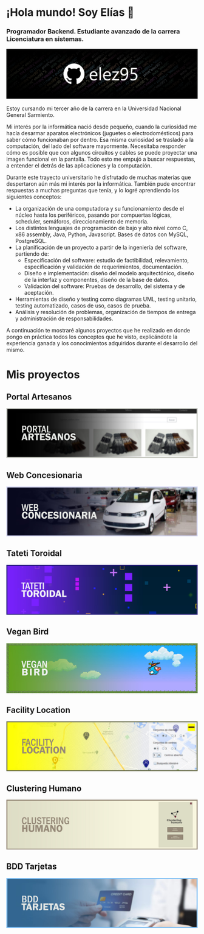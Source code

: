 # ¡Hola mundo! Soy Elías 👋
### Programador Backend. Estudiante avanzado de la carrera Licenciatura en sistemas.
![header](header-readme.jpg)

Estoy cursando mi tercer año de la carrera en la Universidad Nacional General Sarmiento. 

Mi interés por la informática nació desde pequeño, cuando la curiosidad me hacía desarmar aparatos electrónicos (juguetes o electrodomésticos) para saber cómo funcionaban por dentro. Esa misma curiosidad se trasladó a la computación, del lado del software mayormente. Necesitaba responder cómo es posible que con algunos circuitos y cables se puede proyectar una imagen funcional en la pantalla. Todo esto me empujó a buscar respuestas, a entender el detrás de las aplicaciones y la computación.

Durante este trayecto universitario he disfrutado de muchas materias que despertaron aún más mi interés por la informática. También pude encontrar respuestas a muchas preguntas que tenía, y lo logré aprendiendo los siguientes conceptos: 
- La organización de una computadora y su funcionamiento desde el núcleo hasta los periféricos, pasando por compuertas lógicas, scheduler, semáforos, direccionamiento de memoria.
- Los distintos lenguajes de programación de bajo y alto nivel como C, x86 assembly, Java, Python, Javascript. Bases de datos con MySQL, PostgreSQL.
- La planificación de un proyecto a partir de la ingeniería del software, partiendo de:
  - Especificación del software: estudio de factibilidad, relevamiento, especificación y validación de requerimientos, documentación.
  - Diseño e implementación: diseño del modelo arquitectónico, diseño de la interfaz y componentes, diseño de la base de datos.
  - Validación del software: Pruebas de desarrollo, del sistema y de aceptación.
- Herramientas de diseño y testing como diagramas UML, testing unitario, testing automatizado, casos de uso, casos de prueba.
- Análisis y resolución de problemas, organización de tiempos de entrega y administración de responsabilidades.

A continuación te mostraré algunos proyectos que he realizado en donde pongo en práctica todos los conceptos que he visto, explicándote la experiencia ganada y los conocimientos adquiridos durante el desarrollo del mismo.



# Mis proyectos


## Portal Artesanos

<a href="https://github.com/elez95/Portal-Artesanos">
  <img src="https://github.com/elez95/Portal-Artesanos/blob/main/README%20images/banner-portal-artesanos.jpg" alt="Texto alternativo">
</a>

## Web Concesionaria

<a href="https://github.com/elez95/Web-Concesionaria">
  <img src="https://github.com/elez95/Web-Concesionaria/blob/main/imagenes-readme/banner-web-concesionaria.jpg" alt="Texto alternativo">
</a>

## Tateti Toroidal

<a href="https://github.com/elez95/Tateti-Toroidal">
  <img src="bannerTateti.jpg" alt="Ir al repositorio">
</a>


## Vegan Bird

<a href="https://github.com/elez95/Vegan-Bird">
  <img src="bannerVeganBird.jpg" alt="Ir al repositorio">
</a>

## Facility Location

<a href="https://github.com/elez95/Facility-Location">
  <img src="bannerFacilityLocation.jpg" alt="Ir al repositorio">
</a>


## Clustering Humano


<a href="https://github.com/elez95/Clustering-humano">
  <img src="bannerClusteringHumano.jpg" alt="Texto alternativo">
</a>




## BDD Tarjetas

<a href="https://github.com/elez95/BDD-Tarjetas">
  <img src="https://github.com/elez95/BDD-Tarjetas/blob/main/Imagenes-readme/banner-tarjetas.jpg" alt="Texto alternativo">
</a>
<!--
**elez95/elez95** is a ✨ _special_ ✨ repository because its `README.md` (this file) appears on your GitHub profile.

Here are some ideas to get you started:

- 🔭 I’m currently working on ...
- 🌱 I’m currently learning ...
- 👯 I’m looking to collaborate on ...
- 🤔 I’m looking for help with ...
- 💬 Ask me about ...
- 📫 How to reach me: ...
- 😄 Pronouns: ...
- ⚡ Fun fact: ...
-->
